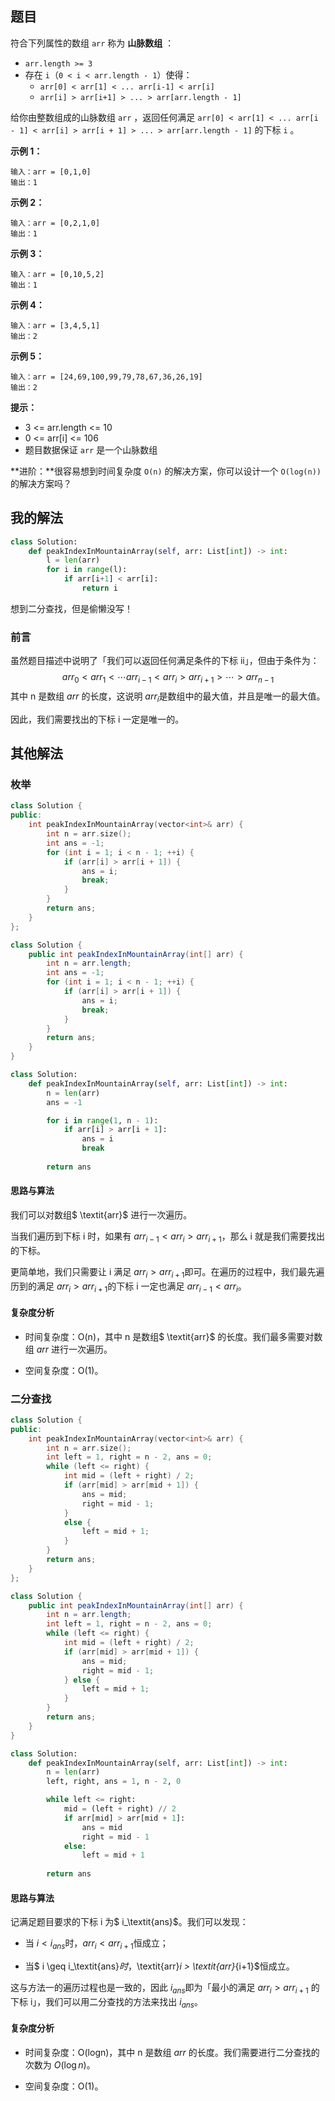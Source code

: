 ## 题目

符合下列属性的数组 `arr` 称为 **山脉数组** ：

- `arr.length >= 3`
- 存在 `i`（`0 < i < arr.length - 1`）使得：
  - `arr[0] < arr[1] < ... arr[i-1] < arr[i]`
  - `arr[i] > arr[i+1] > ... > arr[arr.length - 1]`

给你由整数组成的山脉数组 `arr` ，返回任何满足 `arr[0] < arr[1] < ... arr[i - 1] < arr[i] > arr[i + 1] > ... > arr[arr.length - 1]` 的下标 `i` 。

**示例 1：**

```
输入：arr = [0,1,0]
输出：1
```

**示例 2：**

```
输入：arr = [0,2,1,0]
输出：1
```

**示例 3：**

```
输入：arr = [0,10,5,2]
输出：1
```

**示例 4：**

```
输入：arr = [3,4,5,1]
输出：2
```

**示例 5：**

```
输入：arr = [24,69,100,99,79,78,67,36,26,19]
输出：2
```

**提示：**

- 3 <= arr.length <= 10
- 0 <= arr[i] <= 106
- 题目数据保证 `arr` 是一个山脉数组

 

**进阶：**很容易想到时间复杂度 `O(n)` 的解决方案，你可以设计一个 `O(log(n))` 的解决方案吗？

## 我的解法

```python
class Solution:
    def peakIndexInMountainArray(self, arr: List[int]) -> int:
        l = len(arr)
        for i in range(l):
            if arr[i+1] < arr[i]:
                return i
```

想到二分查找，但是偷懒没写！

### 前言

虽然题目描述中说明了「我们可以返回任何满足条件的下标 ii」，但由于条件为：
$$
\textit{arr}_0 < \textit{arr}_1 < \cdots \textit{arr}_{i-1} < \textit{arr}_i > \textit{arr}_{i+1} > \cdots > \textit{arr}_{n-1}
$$
其中 n 是数组 $\textit{arr}$ 的长度，这说明 $\textit{arr}_i$是数组中的最大值，并且是唯一的最大值。

因此，我们需要找出的下标 i 一定是唯一的。

## 其他解法

### 枚举

```c++
class Solution {
public:
    int peakIndexInMountainArray(vector<int>& arr) {
        int n = arr.size();
        int ans = -1;
        for (int i = 1; i < n - 1; ++i) {
            if (arr[i] > arr[i + 1]) {
                ans = i;
                break;
            }
        }
        return ans;
    }
};
```

```java
class Solution {
    public int peakIndexInMountainArray(int[] arr) {
        int n = arr.length;
        int ans = -1;
        for (int i = 1; i < n - 1; ++i) {
            if (arr[i] > arr[i + 1]) {
                ans = i;
                break;
            }
        }
        return ans;
    }
}
```

```python
class Solution:
    def peakIndexInMountainArray(self, arr: List[int]) -> int:
        n = len(arr)
        ans = -1

        for i in range(1, n - 1):
            if arr[i] > arr[i + 1]:
                ans = i
                break
        
        return ans
```

#### 思路与算法

我们可以对数组$ \textit{arr}$ 进行一次遍历。

当我们遍历到下标 i 时，如果有 $\textit{arr}_{i-1} < \textit{arr}_i > \textit{arr}_{i+1}$，那么 i 就是我们需要找出的下标。

更简单地，我们只需要让 i 满足 $\textit{arr}_i > \textit{arr}_{i+1}$即可。在遍历的过程中，我们最先遍历到的满足 $\textit{arr}_i > \textit{arr}_{i+1}$的下标 i 一定也满足 $\textit{arr}_{i-1} < \textit{arr}_i$。

#### 复杂度分析

- 时间复杂度：O(n)，其中 n 是数组$ \textit{arr}$ 的长度。我们最多需要对数组 $\textit{arr}$ 进行一次遍历。

- 空间复杂度：O(1)。


### 二分查找

```c++
class Solution {
public:
    int peakIndexInMountainArray(vector<int>& arr) {
        int n = arr.size();
        int left = 1, right = n - 2, ans = 0;
        while (left <= right) {
            int mid = (left + right) / 2;
            if (arr[mid] > arr[mid + 1]) {
                ans = mid;
                right = mid - 1;
            }
            else {
                left = mid + 1;
            }
        }
        return ans;
    }
};
```

```java
class Solution {
    public int peakIndexInMountainArray(int[] arr) {
        int n = arr.length;
        int left = 1, right = n - 2, ans = 0;
        while (left <= right) {
            int mid = (left + right) / 2;
            if (arr[mid] > arr[mid + 1]) {
                ans = mid;
                right = mid - 1;
            } else {
                left = mid + 1;
            }
        }
        return ans;
    }
}
```

```python
class Solution:
    def peakIndexInMountainArray(self, arr: List[int]) -> int:
        n = len(arr)
        left, right, ans = 1, n - 2, 0

        while left <= right:
            mid = (left + right) // 2
            if arr[mid] > arr[mid + 1]:
                ans = mid
                right = mid - 1
            else:
                left = mid + 1
        
        return ans
```

#### 思路与算法

记满足题目要求的下标 i 为$ i_\textit{ans}$。我们可以发现：

- 当 $i < i_\textit{ans}$时，$\textit{arr}_i < \textit{arr}_{i+1}$恒成立；

- 当$ i \geq i_\textit{ans}$时，$\textit{arr}_i > \textit{arr}_{i+1}$恒成立。

这与方法一的遍历过程也是一致的，因此 $i_\textit{ans}$即为「最小的满足 $\textit{arr}_i > \textit{arr}_{i+1}$  的下标 i」，我们可以用二分查找的方法来找出 $i_\textit{ans}$。

#### 复杂度分析

- 时间复杂度：O(logn)，其中 n 是数组 $\textit{arr}$ 的长度。我们需要进行二分查找的次数为 $O(\log n)$。

- 空间复杂度：O(1)。


